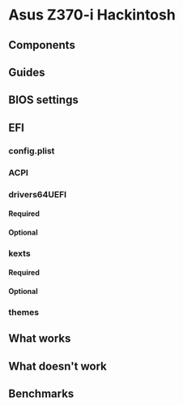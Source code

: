 # Asus Z370-i Hackintosh

## Components

## Guides

## BIOS settings

## EFI

### config.plist

### ACPI

### drivers64UEFI

#### Required

#### Optional

### kexts

#### Required

#### Optional

### themes

## What works

## What doesn't work

## Benchmarks
